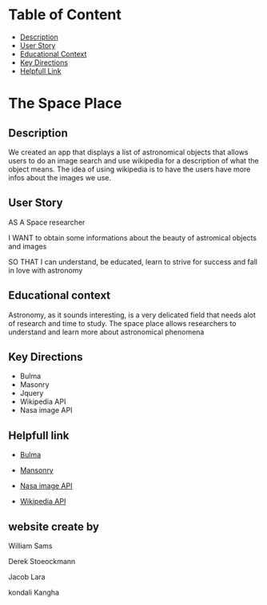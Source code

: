 # Table of Content

* [Description](#Description)
* [User Story](#User)
* [Educational Context](#Educational)
* [Key Directions](#Key)
* [Helpfull Link](#Helpfull)

# The Space Place

## Description

We created an app that displays a list of astronomical objects that allows users to do an image search and use wikipedia for a description of what the object means. The idea of using wikipedia is to have the users have more infos about the images we use.

## User Story

AS A Space researcher

I WANT to obtain some informations about the beauty of astromical objects and images

SO THAT I can understand, be educated, learn to strive for success and fall in love with astronomy

## Educational context

Astronomy, as it sounds interesting, is a very delicated field that needs alot of research and time to study. The space place allows researchers to understand and learn more about astronomical phenomena

## Key Directions

 * Bulma
 * Masonry
 * Jquery
 * Wikipedia API
 * Nasa image API

 ## Helpfull link

 * [Bulma](https://bulma.io)

 * [Mansonry](https://masonry.desandro.com)

 * [Nasa image API](https://api.nasa.gov)

 * [Wikipedia API](https://www.mediawiki.org/wiki/API:Main_page)

 ## website create by


 William Sams

Derek Stoeockmann

Jacob Lara

kondali Kangha








